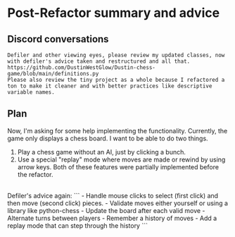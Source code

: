 # Post-Refactor summary and advice

## Discord conversations

```
Defiler and other viewing eyes, please review my updated classes, now with defiler's advice taken and restructured and all that.
https://github.com/DustinWestGlow/Dustin-chess-game/blob/main/definitions.py
Please also review the tiny project as a whole because I refactored a ton to make it cleaner and with better practices like descriptive variable names.
```

## Plan
Now, I'm asking for some help implementing the functionality. Currently, the game only displays a chess board. I want to be able to do two things.
1. Play a chess game without an AI, just by clicking a bunch.
2. Use a special "replay" mode where moves are made or rewind by using arrow keys.
Both of these features were partially implemented before the refactor.

<br>
Defiler's advice again:
```
- Handle mouse clicks to select (first click) and then move (second click) pieces.
- Validate moves either yourself or using a library like python-chess
- Update the board after each valid move
- Alternate turns between players
- Remember a history of moves
- Add a replay mode that can step through the history
```
